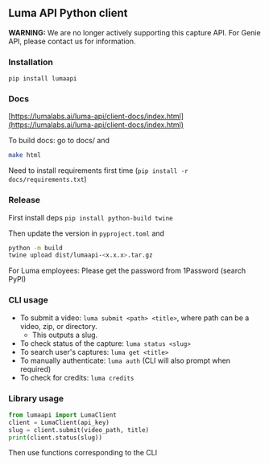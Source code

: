 ## Luma API Python client

**WARNING:** We are no longer actively supporting this capture API. For Genie API, please contact us for information.

### Installation

`pip install lumaapi`

### Docs

[https://lumalabs.ai/luma-api/client-docs/index.html](https://lumalabs.ai/luma-api/client-docs/index.html)

To build docs: go to docs/ and
```sh
make html
```

Need to install requirements first time (`pip install -r docs/requirements.txt`)


###  Release
First install deps `pip install python-build twine`

Then update the version in `pyproject.toml` and
```sh
python -m build
twine upload dist/lumaapi-<x.x.x>.tar.gz
```

For Luma employees: Please get the password from 1Password (search PyPI)


### CLI usage

- To submit a video: `luma submit <path> <title>`,
  where path can be a video, zip, or directory.
  - This outputs a slug.
- To check status of the capture: `luma status <slug>`
- To search user's captures: `luma get <title>`
- To manually authenticate: `luma auth` (CLI will also prompt when required)
- To check for credits: `luma credits`

### Library usage
```python
from lumaapi import LumaClient
client = LumaClient(api_key)
slug = client.submit(video_path, title)
print(client.status(slug))
```

Then use functions corresponding to the CLI

